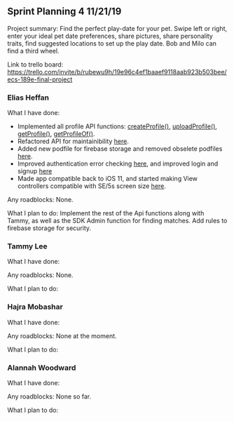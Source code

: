 ## Sprint Planning 4    11/21/19

Project summary: Find the perfect play-date for your pet. Swipe left or right, enter your ideal pet date preferences, share pictures, share personality traits, find suggested locations to set up the play date. Bob and Milo can find a third wheel.

Link to trello board: https://trello.com/invite/b/rubewu9h/19e96c4ef1baaef9118aab923b503bee/ecs-189e-final-project

### Elias Heffan

What I have done:
 - Implemented all profile API functions: [createProfile()](https://github.com/ECS189E/project-f19-puptinder/commit/f928fe438eba425719dbd3604e7652b963deb74a), [uploadProfile()](https://github.com/ECS189E/project-f19-puptinder/commit/b945ef8562596b65db0eef890138a3912300246a), [getProfile()](https://github.com/ECS189E/project-f19-puptinder/commit/8f9b43736fc781b5bd91db307d6cb37214326f09), [getProfileOf()](https://github.com/ECS189E/project-f19-puptinder/commit/563a7564ebec9ae0a4732f43f7ae185b01aa5e3a).
 - Refactored API for maintainibility [here](https://github.com/ECS189E/project-f19-puptinder/commit/2b819f1c6f1e76527f7c2022fb81e9ee5d0f4fb8).
 - Added new podfile for firebase storage and removed obselete podfiles [here](https://github.com/ECS189E/project-f19-puptinder/commit/b16958b3d4e8b335ccab8205dc736bc33b9e56e8).
 - Improved authentication error checking [here](https://github.com/ECS189E/project-f19-puptinder/commit/b945ef8562596b65db0eef890138a3912300246a), and improved login and signup [here](https://github.com/ECS189E/project-f19-puptinder/commit/f52b1f96dac0de25c2e3aa3fa81e059c8e5fa308)
 - Made app compatible back to iOS 11, and started making View controllers compatible with SE/5s screen size [here](https://github.com/ECS189E/project-f19-puptinder/commit/0e222095785e72c82cd047a79ad6bb77907dfc0c).
 
Any roadblocks: None.

What I plan to do: Implement the rest of the Api functions along with Tammy, as well as the SDK Admin function for finding matches. Add rules to firebase storage for security.

### Tammy Lee

What I have done: 

Any roadblocks: None. 

What I plan to do: 

### Hajra Mobashar

What I have done: 

Any roadblocks: None at the moment.

What I plan to do: 

### Alannah Woodward

What I have done: 

Any roadblocks: None so far. 

What I plan to do: 
